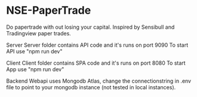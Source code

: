 # NSE-PaperTrade
Do papertrade with out losing your capital. Inspired by Sensibull and Tradingview paper trades.

Server
Server folder contains API code and it's runs on port 9090
To start API use "npm run dev"


Client 
Client folder contains SPA code and it's runs on port 8080
To start App use "npm run dev"

Backend 
Webapi uses Mongodb Atlas, change the connectionstring in .env file to point to your mongodb instance (not tested in local instances).
 

